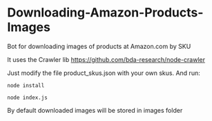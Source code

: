 # Downloading-Amazon-Products-Images
Bot for downloading images of products at Amazon.com by SKU

It uses the Crawler lib https://github.com/bda-research/node-crawler

Just modify the file product_skus.json with your own skus. And run:

```
node install

node index.js
```

By default downloaded images will be stored in images folder